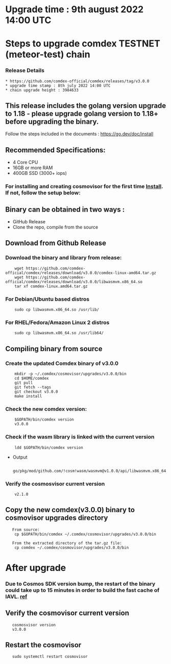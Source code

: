 # Upgrade time : 9th august 2022 14:00 UTC

# Steps to upgrade comdex TESTNET (meteor-test) chain

### Release Details
    * https://github.com/comdex-official/comdex/releases/tag/v3.0.0
    * upgrade time stamp : 8th july 2022 14:00 UTC
    * chain upgrade height : 3984633

## This release includes the golang version upgrade to 1.18 - please upgrade golang version to 1.18+ before upgrading the binary.

Follow the steps included in the documents : https://go.dev/doc/install

## Recommended Specifications:
   * 4 Core CPU
   * 16GB or more RAM
   * 400GB SSD (3000+ iops)

### For installing and creating cosmovisor for the first time [Install](https://github.com/comdex-official/networks/blob/main/testnet/cosmovisor-setup.md). If not, follow the setup below:

## Binary can be obtained in two ways :
   * GitHub Release 
   * Clone the repo, compile from the source

## Download from Github Release

### Download the binary and library from release:

```shell
    wget https://github.com/comdex-official/comdex/releases/download/v3.0.0/comdex-linux-amd64.tar.gz
    wget https://github.com/comdex-official/comdex/releases/download/v3.0.0/libwasmvm.x86_64.so
    tar xf comdex-linux.amd64.tar.gz
```

### For Debian/Ubuntu based distros
```shell
    sudo cp libwasmvm.x86_64.so /usr/lib/
```

### For RHEL/Fedora/Amazon Linux 2 distros
```shell
    sudo cp libwasmvm.x86_64.so /usr/lib64/
```

## Compiling binary from source

### Create the updated Comdex binary of v3.0.0

```shell
    mkdir -p ~/.comdex/cosmovisor/upgrades/v3.0.0/bin
    cd $HOME/comdex
    git pull
    git fetch --tags
    git checkout v3.0.0
    make install
```

### Check the new comdex version:

```shell
    $GOPATH/bin/comdex version
    v3.0.0
```

### Check if the wasm library is linked with the current version 

```shell
    ldd $GOPATH/bin/comdex version
```

 - Output
   ```shell
      go/pkg/mod/github.com/!cosm!wasm/wasmvm@v1.0.0/api/libwasmvm.x86_64.so
   ```
       

### Verify the cosmosvisor current version

```shell
    v2.1.0
```

## Copy the new comdex(v3.0.0) binary to cosmovisor upgrades directory

```shell 
   From source:
    cp $GOPATH/bin/comdex ~/.comdex/cosmovisor/upgrades/v3.0.0/bin
    
   From the extracted directory of the tar.gz file:
    cp comdex ~/.comdex/cosmovisor/upgrades/v3.0.0/bin
```

# After upgrade

### Due to Cosmos SDK version bump, the restart of the binary could take up to 15 minutes in order to build the fast cache of IAVL. [ref](https://github.com/cosmos/cosmos-sdk/releases/tag/v0.45.7) 

## Verify the cosmovisor current version

```shell
   cosmosvisor version
   v3.0.0
```

## Restart the cosmovisor

```shell
   sudo systemctl restart cosmovisor
```
 
